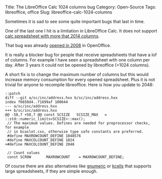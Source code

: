 Title: The LibreOffice Calc 1024 columns bug
Category: Open-Source
Tags: libreoffice, office
Slug: libreoffice-calc-1024-columns

Sometimes it is sad to see some quite important bugs that last in time.

One of the last one I hit is a limitation in LibreOffice Calc. It does not support
[calc spreadsheet with more that 2014 columns](https://bugs.documentfoundation.org/show_bug.cgi?id=50916).

That bug was already [opened in 2008](https://bz.apache.org/ooo/show_bug.cgi?id=86049) in OpenOffice.

It is really a blocker bug for people that receive spreadsheets that have a lof of columns. For example I have
seen a spreadsheet with one column per day. After 3 years it could not be opened by libreoffice (>1024 columns).

A short fix is to change the maximum number of columns but this would increase memory consumption for every opened spreadsheet. Plus it is not trivial for anyone to recompile libreoffice. Here is how you update to 2048:

    ::patch
    diff --git a/sc/inc/address.hxx b/sc/inc/address.hxx
    index f6650d4..f1699af 100644
    --- a/sc/inc/address.hxx
    +++ b/sc/inc/address.hxx
    @@ -58,7 +58,7 @@ const SCSIZE   SCSIZE_MAX   = ::std::numeric_limits<SCSIZE>::max();
     // The maximum values. Defines are needed for preprocessor checks, for example
     // in bcaslot.cxx, otherwise type safe constants are preferred.
     #define MAXROWCOUNT_DEFINE 1048576
    -#define MAXCOLCOUNT_DEFINE 1024
    +#define MAXCOLCOUNT_DEFINE 2048
     
     // Count values
     const SCROW       MAXROWCOUNT    = MAXROWCOUNT_DEFINE;

Of course there are also alternatives like [gnumeric](http://www.gnumeric.org/) or [kcells](https://userbase.kde.org/KCells) that supports large spreadsheets, if they are simple enough.
